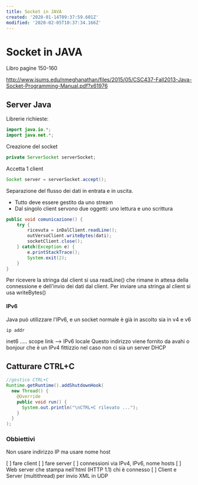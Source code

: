 ```yaml
---
title: Socket in JAVA
created: '2020-01-14T09:37:59.601Z'
modified: '2020-02-05T10:37:34.166Z'
---
```


# Socket in JAVA

Libro pagine 150-160

http://www.jsums.edu/nmeghanathan/files/2015/05/CSC437-Fall2013-Java-Socket-Programming-Manual.pdf?x61976

## Server Java

Librerie richieste:

```java
import java.io.*;
import java.net.*;
```

Creazione del socket

```java
private ServerSocket serverSocket;

```

Accetta 1 client

```java
Socket server = serverSocket.accept();
```

Separazione del flusso dei dati in entrata e in uscita.
- Tutto deve essere gestito da uno stream
- Dal singolo client servono due oggetti: uno lettura e uno scrittura

```java
public void comunicazione() {
    try {
        ricevuta = inDalClient.readLine();
        outVersoClient.writeBytes(dati);
        socketClient.close();
    } catch(Exception e) {
        e.printStackTrace();
        System.exit(2); 
    }
}
```

Per ricevere la stringa dal client si usa readLine() che rimane in attesa della connessione e dell'invio dei dati dal client.
Per inviare una stringa al client si usa writeBytes()

#### IPv6 

Java può utilizzare l'IPv6, e un socket normale è già in ascolto sia in v4 e v6

```bash
ip addr
```
inet6 ..... scope link --> IPv6 locale
Questo indirizzo viene fornito da avahi o bonjour che è un IPv4 fittizzio nel caso non ci sia un server DHCP

## Catturare CTRL+C

```java
//gestice CTRL+C
Runtime.getRuntime().addShutdownHook(
  new Thread() {
    @Override
    public void run() {
      System.out.println("\nCTRL+C rilevato ...");
    }
  }
);
```

### Obbiettivi

Non usare indirizzo IP ma usare nome host

[ ] fare client
[ ] fare server
[ ] connessioni via IPv4, IPv6, nome hosts
[ ] Web server che stampa nell'html (HTTP 1.1) chi è connesso
[ ] Client e Server (multithread) per invio XML in UDP
